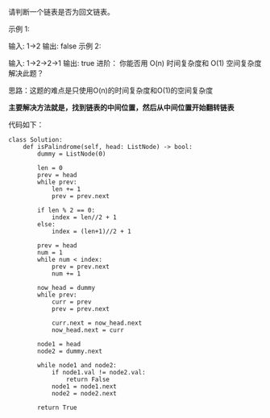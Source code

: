 请判断一个链表是否为回文链表。

示例 1:

输入: 1->2
输出: false
示例 2:

输入: 1->2->2->1
输出: true
进阶：
你能否用 O(n) 时间复杂度和 O(1) 空间复杂度解决此题？



思路：这题的难点是只使用O(n)的时间复杂度和O(1)的空间复杂度

**主要解决方法就是，找到链表的中间位置，然后从中间位置开始翻转链表**


代码如下：
```
class Solution:
    def isPalindrome(self, head: ListNode) -> bool:
        dummy = ListNode(0)

        len = 0
        prev = head
        while prev:
            len += 1
            prev = prev.next

        if len % 2 == 0:
            index = len//2 + 1
        else:
            index = (len+1)//2 + 1
        
        prev = head
        num = 1
        while num < index:
            prev = prev.next
            num += 1

        now_head = dummy
        while prev:
            curr = prev
            prev = prev.next

            curr.next = now_head.next
            now_head.next = curr

        node1 = head
        node2 = dummy.next

        while node1 and node2:
            if node1.val != node2.val:
                return False 
            node1 = node1.next
            node2 = node2.next
        
        return True

```